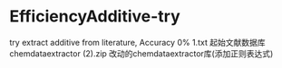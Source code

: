 # EfficiencyAdditive-try
try extract additive from literature, Accuracy 0%
1.txt  起始文献数据库
chemdataextractor (2).zip   改动的chemdataextractor库(添加正则表达式)
